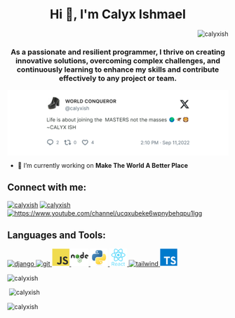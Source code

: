 <h1 align="center">Hi 👋, I'm Calyx Ishmael</h1>
<p align="right"> <img src="https://komarev.com/ghpvc/?username=calyxish&label=Profile%20views&color=22eed7&style=flat" alt="calyxish" /> </p>
<h3 align="center">As a passionate and resilient programmer, I thrive on creating innovative solutions, overcoming complex challenges, and continuously learning to enhance my skills and contribute effectively to any project or team.</h3>


<img align= "center" src="https://github.com/calyxish/calyxish/blob/main/main%20thumbnail.png" alt="coding">

 

- 🔭 I’m currently working on **Make The World A Better Place**

<h2 align="left">Connect with me:</h2>
<p align="left">
<a href="https://twitter.com/calyxish" target="blank"><img align="center" src="https://raw.githubusercontent.com/rahuldkjain/github-profile-readme-generator/master/src/images/icons/Social/twitter.svg" alt="calyxish" height="30" width="40" /></a>
<a href="https://instagram.com/calyxish" target="blank"><img align="center" src="https://raw.githubusercontent.com/rahuldkjain/github-profile-readme-generator/master/src/images/icons/Social/instagram.svg" alt="calyxish" height="30" width="40" /></a>
<a href="https://www.youtube.com/c/https://www.youtube.com/channel/ucqxubeke6wpnybehqpu1lgg" target="blank"><img align="center" src="https://raw.githubusercontent.com/rahuldkjain/github-profile-readme-generator/master/src/images/icons/Social/youtube.svg" alt="https://www.youtube.com/channel/ucqxubeke6wpnybehqpu1lgg" height="30" width="40" /></a>
</p>

<h2 align="left">Languages and Tools:</h2>
<p align="left" padding = "70px"> <a href="https://www.djangoproject.com/" target="_blank" rel="noreferrer"> <img src="https://cdn.worldvectorlogo.com/logos/django.svg" alt="django" width="40" height="40"/> </a> <a href="https://git-scm.com/" target="_blank" rel="noreferrer"> <img src="https://www.vectorlogo.zone/logos/git-scm/git-scm-icon.svg" alt="git" width="40" height="40"/> </a> <a href="https://developer.mozilla.org/en-US/docs/Web/JavaScript" target="_blank" rel="noreferrer"> <img src="https://raw.githubusercontent.com/devicons/devicon/master/icons/javascript/javascript-original.svg" alt="javascript" width="40" height="40"/> </a> <a href="https://nodejs.org" target="_blank" rel="noreferrer"> <img src="https://raw.githubusercontent.com/devicons/devicon/master/icons/nodejs/nodejs-original-wordmark.svg" alt="nodejs" width="40" height="40"/> </a> <a href="https://www.python.org" target="_blank" rel="noreferrer"> <img src="https://raw.githubusercontent.com/devicons/devicon/master/icons/python/python-original.svg" alt="python" width="40" height="40"/> </a> <a href="https://reactjs.org/" target="_blank" rel="noreferrer"> <img src="https://raw.githubusercontent.com/devicons/devicon/master/icons/react/react-original-wordmark.svg" alt="react" width="40" height="40"/> </a> <a href="https://tailwindcss.com/" target="_blank" rel="noreferrer"> <img src="https://www.vectorlogo.zone/logos/tailwindcss/tailwindcss-icon.svg" alt="tailwind" width="40" height="40"/> </a> <a href="https://www.typescriptlang.org/" target="_blank" rel="noreferrer"> <img src="https://raw.githubusercontent.com/devicons/devicon/master/icons/typescript/typescript-original.svg" alt="typescript" width="40" height="40"/> </a> </p>


<p><img align="center" src="https://github-readme-streak-stats.herokuapp.com/?user=calyxish&" alt="calyxish" /></p>

<p>&nbsp;<img align="center" src="https://github-readme-stats.vercel.app/api?username=calyxish&show_icons=true&locale=en" alt="calyxish" /></p>

<p><img align="center" src="https://github-readme-stats.vercel.app/api/top-langs?username=calyxish&show_icons=true&locale=en&layout=compact" alt="calyxish" /></p>










